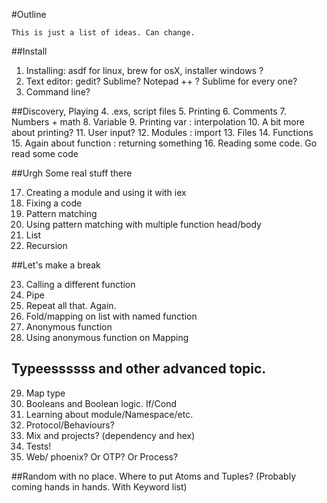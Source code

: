 #Outline

    This is just a list of ideas. Can change.


##Install

1. Installing: asdf for linux, brew for osX, installer windows ?
2. Text editor: gedit? Sublime? Notepad ++ ? Sublime for every one?
3. Command line?

##Discovery, Playing
4. .exs, script files
5. Printing
6. Comments
7. Numbers + math
8. Variable
9. Printing var : interpolation
10. A bit more about printing?
11. User input?
12. Modules : import
13. Files
14. Functions
15. Again about function : returning something
16. Reading some code. Go read some code

##Urgh Some real stuff there

17. Creating a module and using it with iex
18. Fixing a code
19. Pattern matching
20. Using pattern matching with multiple function head/body
21. List
22. Recursion

##Let's make a break

23. Calling a different function
24. Pipe
25. Repeat all that. Again.
26. Fold/mapping on list with named function
27. Anonymous function
28. Using anonymous function on Mapping

## Typeessssss and other advanced topic.

29. Map type
30. Booleans and Boolean logic. If/Cond
31. Learning about module/Namespace/etc.
32. Protocol/Behaviours?
33. Mix and projects? (dependency and hex)
34. Tests!
35. Web/ phoenix? Or OTP? Or Process?

##Random with no place.
Where to put Atoms and Tuples? (Probably coming hands in hands. With Keyword list)
